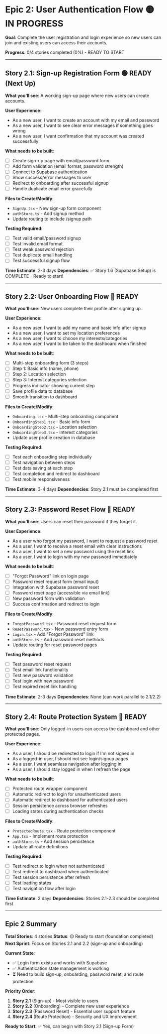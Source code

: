 # Epic 2: User Authentication Flow 🟡 IN PROGRESS

**Goal**: Complete the user registration and login experience so new users can join and existing users can access their accounts.

**Progress**: 0/4 stories completed (0%) - READY TO START

---

## Story 2.1: Sign-up Registration Form 🟢 READY (Next Up)
**What you'll see**: A working sign-up page where new users can create accounts.

**User Experience**:
- As a new user, I want to create an account with my email and password
- As a new user, I want to see clear error messages if something goes wrong
- As a new user, I want confirmation that my account was created successfully

**What needs to be built**:
- [ ] Create sign-up page with email/password form
- [ ] Add form validation (email format, password strength)
- [ ] Connect to Supabase authentication
- [ ] Show success/error messages to user
- [ ] Redirect to onboarding after successful signup
- [ ] Handle duplicate email error gracefully

**Files to Create/Modify**:
- `SignUp.tsx` - New sign-up form component
- `authStore.ts` - Add signup method
- Update routing to include /signup path

**Testing Required**:
- [ ] Test valid email/password signup
- [ ] Test invalid email format
- [ ] Test weak password rejection
- [ ] Test duplicate email handling
- [ ] Test successful signup flow

**Time Estimate**: 2-3 days
**Dependencies**: ✅ Story 1.6 (Supabase Setup) is COMPLETE - Ready to start!

---

## Story 2.2: User Onboarding Flow 🔵 READY 
**What you'll see**: New users complete their profile after signing up.

**User Experience**:
- As a new user, I want to add my name and basic info after signup
- As a new user, I want to set my location preferences
- As a new user, I want to choose my interests/categories
- As a new user, I want to be taken to the dashboard when finished

**What needs to be built**:
- [ ] Multi-step onboarding form (3 steps)
- [ ] Step 1: Basic info (name, phone)
- [ ] Step 2: Location selection  
- [ ] Step 3: Interest categories selection
- [ ] Progress indicator showing current step
- [ ] Save profile data to database
- [ ] Smooth transition to dashboard

**Files to Create/Modify**:
- `Onboarding.tsx` - Multi-step onboarding component
- `OnboardingStep1.tsx` - Basic info form
- `OnboardingStep2.tsx` - Location selection
- `OnboardingStep3.tsx` - Interest categories
- Update user profile creation in database

**Testing Required**:
- [ ] Test each onboarding step individually
- [ ] Test navigation between steps
- [ ] Test data saving at each step
- [ ] Test completion and redirect to dashboard
- [ ] Test mobile responsiveness

**Time Estimate**: 3-4 days
**Dependencies**: Story 2.1 must be completed first

---

## Story 2.3: Password Reset Flow 🔵 READY
**What you'll see**: Users can reset their password if they forget it.

**User Experience**:
- As a user who forgot my password, I want to request a password reset
- As a user, I want to receive a reset email with clear instructions
- As a user, I want to set a new password using the reset link
- As a user, I want to login with my new password immediately

**What needs to be built**:
- [ ] "Forgot Password" link on login page
- [ ] Password reset request form (email input)
- [ ] Integration with Supabase password reset
- [ ] Password reset page (accessible via email link)
- [ ] New password form with validation
- [ ] Success confirmation and redirect to login

**Files to Create/Modify**:
- `ForgotPassword.tsx` - Password reset request form
- `ResetPassword.tsx` - New password entry form
- `Login.tsx` - Add "Forgot Password" link
- `authStore.ts` - Add password reset methods
- Update routing for reset password pages

**Testing Required**:
- [ ] Test password reset request
- [ ] Test email link functionality
- [ ] Test new password validation
- [ ] Test login with new password
- [ ] Test expired reset link handling

**Time Estimate**: 2-3 days
**Dependencies**: None (can work parallel to 2.1/2.2)

---

## Story 2.4: Route Protection System 🔵 READY
**What you'll see**: Only logged-in users can access the dashboard and other protected pages.

**User Experience**:
- As a user, I should be redirected to login if I'm not signed in
- As a logged-in user, I should not see login/signup pages
- As a user, I want seamless navigation after logging in
- As a user, I should stay logged in when I refresh the page

**What needs to be built**:
- [ ] Protected route wrapper component
- [ ] Automatic redirect to login for unauthenticated users
- [ ] Automatic redirect to dashboard for authenticated users
- [ ] Session persistence across browser refreshes
- [ ] Loading states during authentication checks

**Files to Create/Modify**:
- `ProtectedRoute.tsx` - Route protection component
- `App.tsx` - Implement route protection
- `authStore.ts` - Add session persistence
- Update all route definitions

**Testing Required**:
- [ ] Test redirect to login when not authenticated
- [ ] Test redirect to dashboard when authenticated
- [ ] Test session persistence after refresh
- [ ] Test loading states
- [ ] Test navigation flow after login

**Time Estimate**: 2 days
**Dependencies**: Stories 2.1-2.3 should be completed first

---

## Epic 2 Summary

**Total Stories**: 4 stories
**Status**: 🟡 Ready to start (foundation completed)
**Next Sprint**: Focus on Stories 2.1 and 2.2 (sign-up and onboarding)

**Current State**:
- ✅ Login form exists and works with Supabase
- ✅ Authentication state management is working
- ⏳ Need to build sign-up, onboarding, password reset, and route protection

**Priority Order**:
1. **Story 2.1** (Sign-up) - Most visible to users
2. **Story 2.2** (Onboarding) - Complete new user experience  
3. **Story 2.3** (Password Reset) - Essential user support feature
4. **Story 2.4** (Route Protection) - Security and UX improvement

**Ready to Start**: ✅ Yes, can begin with Story 2.1 (Sign-up Form)